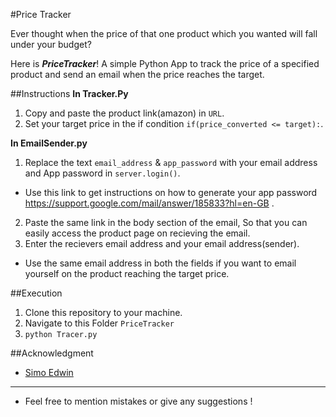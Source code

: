 #Price Tracker

Ever thought when the price of that one product which you wanted will fall under your budget? 

Here is ***PriceTracker***! A simple Python App to track the price of a specified product and send an email when the price reaches the target. 

##Instructions
**In Tracker.Py**
1. Copy and paste the product link(amazon) in `URL`.
2. Set your target price in the if condition `if(price_converted <= target):`.

**In EmailSender.py**
1. Replace the text `email_address` & `app_password` with your email address and App password in `server.login()`. 
- Use this link to get instructions on how to generate your app password https://support.google.com/mail/answer/185833?hl=en-GB . 
2. Paste the same link in the body section of the email, So that you can easily access the product page on recieving the email.
3. Enter the recievers email address and your email address(sender).
- Use the same email address in both the fields if you want to email yourself on the product reaching the target price.

##Execution
1. Clone this repository to your machine.
2. Navigate to this Folder `PriceTracker`
3. `python Tracer.py`

##Acknowledgment
- [Simo Edwin](https://github.com/developedbyed/)

---
- Feel free to mention mistakes or give any suggestions !

